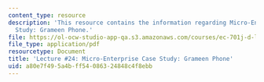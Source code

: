 ```yaml
---
content_type: resource
description: 'This resource contains the information regarding Micro-Enterprise Case
  Study: Grameen Phone.'
file: https://ol-ocw-studio-app-qa.s3.amazonaws.com/courses/ec-701j-d-lab-i-development-fall-2009/a80e7f495a4bff54086324848c4f8ebb_MITEC_701JF09_lec24_nb.pdf
file_type: application/pdf
resourcetype: Document
title: 'Lecture #24: Micro-Enterprise Case Study: Grameen Phone'
uid: a80e7f49-5a4b-ff54-0863-24848c4f8ebb
---
```

